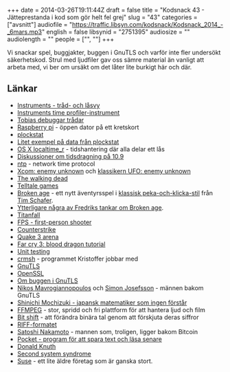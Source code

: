 +++
date = 2014-03-26T19:11:44Z
draft = false
title = "Kodsnack 43 - Jätteprestanda i kod som gör helt fel grej"
slug = "43"
categories = ["avsnitt"]
audiofile = "https://traffic.libsyn.com/kodsnack/Kodsnack_2014_-_6mars.mp3"
english = false
libsynid = "2751395"
audiosize = ""
audiolength = ""
people = ["", ""]
+++

Vi snackar spel, buggjakter, buggen i GnuTLS och varför inte fler undersökt säkerhetskod. Strul med ljudfiler gav oss sämre material än vanligt att arbeta med, vi ber om ursäkt om det låter lite burkigt här och där.

## Länkar ##

* [Instruments - tråd- och låsvy](https://developer.apple.com/library/mac/documentation/AnalysisTools/Reference/Instruments_User_Reference/ThreadStates/ThreadStates.html)
* [Instruments time profiler-instrument](https://developer.apple.com/library/mac/documentation/AnalysisTools/Reference/Instruments_User_Reference/TimeProfilerInstrument/TimeProfilerInstrument.html)
* [Tobias debuggar trådar](http://bjoreman.com/images/tobiasThreads.png)
* [Raspberry pi](http://en.wikipedia.org/wiki/Raspberry_Pi) - öppen dator på ett kretskort
* [plockstat](http://www.lehman.cuny.edu/cgi-bin/man-cgi?plockstat+1)
* [Litet exempel på data från plockstat](https://gist.github.com/tru/9397446)
* [OS X localtime_r](https://developer.apple.com/library/mac/documentation/Darwin/Reference/Manpages/man3/localtime.3.html) - tidshantering där alla delar ett lås
* [Diskussioner om tidsdragning på 10.9](http://apple.stackexchange.com/questions/117844/clock-wont-keep-time-after-mavericks-installation)
* [ntp](http://en.wikipedia.org/wiki/Network_Time_Protocol) - network time protocol
* [Xcom: enemy unknown](http://www.xcom.com/enemyunknown/entry) och [klassikern UFO: enemy unknown](http://en.wikipedia.org/wiki/UFO:_Enemy_Unknown)
* [The walking dead](https://www.telltalegames.com/walkingdead/)
* [Telltale games](https://www.telltalegames.com)
* [Broken age](http://www.brokenagegame.com) - ett nytt äventyrsspel i [klassisk peka-och-klicka-stil](http://en.wikipedia.org/wiki/Point-and-click_adventure_game#Point-and-click_adventure) från [Tim Schafer](http://en.wikipedia.org/wiki/Tim_Schafer).
* [Ytterligare några av Fredriks tankar om Broken age](http://www.bjoreman.com/thoughts/doubleFineJourney.html).
* [Titanfall](http://www.titanfall.com)
* [FPS - first-person shooter](http://en.wikipedia.org/wiki/First_person_shooterhttp://en.wikipedia.org/wiki/CounterStrike)
* [Counterstrike](http://en.wikipedia.org/wiki/CounterStrike)
* [Quake 3 arena](http://en.wikipedia.org/wiki/Quake_3)
* [Far cry 3: blood dragon tutorial](https://www.youtube.com/watch?v=pItOJfE_GYg)
* [Unit testing](http://en.wikipedia.org/wiki/Unit_testing)
* [crmsh](http://crmsh.nongnu.org) - programmet Kristoffer jobbar med
* [GnuTLS](http://en.wikipedia.org/wiki/GnuTLS)
* [OpenSSL](https://www.openssl.org)
* [Om buggen i GnuTLS](http://blog.existentialize.com/the-story-of-the-gnutls-bug.html)
* [Nikos Mavrogiannopoulos](http://nmav.gnutls.org) och [Simon Josefsson](http://josefsson.org) - männen bakom GnuTLS
* [Shinichi Mochizuki - japansk matematiker som ingen förstår](http://www.tokyotimes.com/2012/a-mysterious-mind-from-japan-puzzles-mathematicians/)
* [FFMPEG](http://www.ffmpeg.org) - stor, spridd och fri plattform för att hantera ljud och film
* [Bit shift](http://en.wikipedia.org/wiki/Bitwise_operation#Bit_shifts) - att förändra binära tal genom att förskjuta deras siffror
* [RIFF-formatet](http://en.wikipedia.org/wiki/Resource_Interchange_File_Formathttps://getpocket.com)
* [Satoshi Nakamoto](http://mag.newsweek.com/2014/03/14/bitcoin-satoshi-nakamoto.html) - mannen som, troligen, ligger bakom Bitcoin
* [Pocket - program för att spara text och läsa senare](https://getpocket.com)
* [Donald Knuth](http://en.wikipedia.org/wiki/Donald_Knuth)
* [Second system syndrome](http://en.wikipedia.org/wiki/Second-system_effect)
* [Suse](https://www.suse.com) - ett lite äldre företag som är ganska stort.

